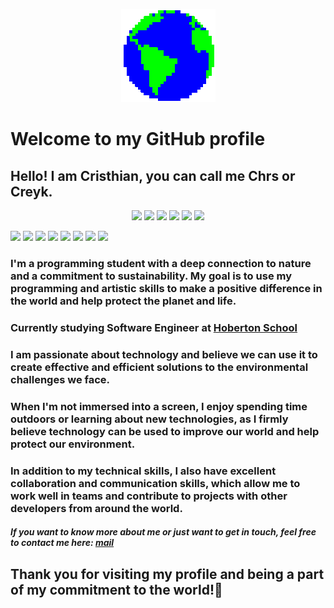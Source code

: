 <p align="center">
    <img alt="Earth" src="https://github.com/jzamora5/jzamora5/raw/main/assets/Earth.gif?raw=true" style="max-width: 100%; display: inline-block;" data-target="animated-image.originalImage">
</p>

 # **Welcome to my GitHub profile**

## Hello! I am Cristhian, you can call me Chrs or Creyk.
<a>
<p align="center">
  <img src="https://img.shields.io/badge/Flask-000000?style=flat&logo=flask&logoColor=white" style="max-width: 100%;">
  <img src="https://img.shields.io/badge/-MongoDB-4DB33D?style=flat&logo=mongodb&logoColor=FFFFFF" style="max-width: 100%;">
  <img src="https://img.shields.io/badge/-MySQL-F29111?style=flat&logo=mysql&logoColor=FFFFFF" style="max-width: 100%;">
  <img src="https://img.shields.io/badge/C-00599C?style=flat&logo=c&logoColor=white" style="max-width: 100%;">
  <img src="https://img.shields.io/badge/-Firebase-FFA611?style=flat&logo=firebase&logoColor=FFFFFF" style="max-width: 100%;">
  <img src="http://img.shields.io/badge/-Git-F1502F?style=flat&logo=git&logoColor=FFFFFF" style="max-width: 100%;">

</p>

<img src="https://camo.githubusercontent.com/3084f13……6c653d6…" data-canonical-src="https://img.shields.io/badge/-MongoDB-4DB33D?style=flat&logo=mongodb&logoColor=FFFFFF" style="max-width: 100%;">

<img src="https://camo.githubusercontent.com/b24c33b……74796c6…" data-canonical-src="https://img.shields.io/badge/-MySQL-F29111?style=flat&logo=mysql&logoColor=FFFFFF" style="max-width: 100%;">

<img src="https://camo.githubusercontent.com/499d407……3939433…" data-canonical-src="https://img.shields.io/badge/C-00599C?style=flat&logo=c&logoColor=white" style="max-width: 100%;">

<img src="https://camo.githubusercontent.com/2b850a3……3d666c6…" data-canonical-src="https://img.shields.io/badge/Amazon_AWS-232F3E?style=flat&logo=amazon-aws&logoColor=white" style="max-width: 100%;">

<img src="https://camo.githubusercontent.com/db0f3d5……653d666…" data-canonical-src="https://img.shields.io/badge/-Firebase-FFA611?style=flat&logo=firebase&logoColor=FFFFFF" style="max-width: 100%;">

<img src="https://camo.githubusercontent.com/ca51e63……3f73747…" data-canonical-src="http://img.shields.io/badge/-Git-F1502F?style=flat&logo=git&logoColor=FFFFFF" style="max-width: 100%;">

<img src="https://camo.githubusercontent.com/e6827dd……796c653…" data-canonical-src="http://img.shields.io/badge/-Github-000000?style=flat&logo=github&logoColor=FFFFFF" style="max-width: 100%;">

<img src="https://camo.githubusercontent.com/dcba282……6973756…" data-canonical-src="http://img.shields.io/badge/-VS%20Code-007ACC?style=flat&logo=visual%20studio%20code&logoColor=white" style="max-width: 100%;">

</a>

### I'm a programming student with a deep connection to nature and a commitment to sustainability. My goal is to use my programming and artistic skills to make a positive difference in the world and help protect the planet and life.
### Currently studying Software Engineer at [Hoberton School](https://www.holbertonschool.com/)

### I am passionate about technology and believe we can use it to create effective and efficient solutions to the environmental challenges we face.
### When I'm not immersed into a screen, I enjoy spending time outdoors or learning about new technologies, as I firmly believe technology can be used to improve our world and help protect our environment.
### In addition to my technical skills, I also have excellent collaboration and communication skills, which allow me to work well in teams and contribute to projects with other developers from around the world.

##### *If you want to know more about me or just want to get in touch, feel free to contact me here: [mail](crisdevs117@gmail.com)*

## **Thank you for visiting my profile and being a part of my commitment to the world!🌱**
